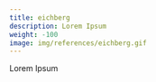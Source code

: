 ```yaml
---
title: eichberg
description: Lorem Ipsum
weight: -100
image: img/references/eichberg.gif
---
```

Lorem Ipsum
